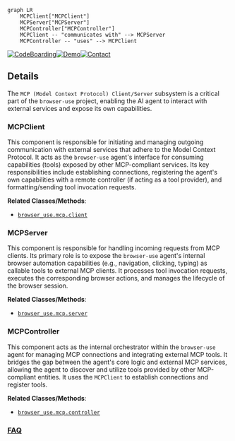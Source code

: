 ```mermaid
graph LR
    MCPClient["MCPClient"]
    MCPServer["MCPServer"]
    MCPController["MCPController"]
    MCPClient -- "communicates with" --> MCPServer
    MCPController -- "uses" --> MCPClient
```

[![CodeBoarding](https://img.shields.io/badge/Generated%20by-CodeBoarding-9cf?style=flat-square)](https://github.com/CodeBoarding/GeneratedOnBoardings)[![Demo](https://img.shields.io/badge/Try%20our-Demo-blue?style=flat-square)](https://www.codeboarding.org/demo)[![Contact](https://img.shields.io/badge/Contact%20us%20-%20contact@codeboarding.org-lightgrey?style=flat-square)](mailto:contact@codeboarding.org)

## Details

The `MCP (Model Context Protocol) Client/Server` subsystem is a critical part of the `browser-use` project, enabling the AI agent to interact with external services and expose its own capabilities.

### MCPClient
This component is responsible for initiating and managing outgoing communication with external services that adhere to the Model Context Protocol. It acts as the `browser-use` agent's interface for consuming capabilities (tools) exposed by other MCP-compliant services. Its key responsibilities include establishing connections, registering the agent's own capabilities with a remote controller (if acting as a tool provider), and formatting/sending tool invocation requests.


**Related Classes/Methods**:

- <a href="https://github.com/browser-use/browser-use/blob/main/browser_use/mcp/client.py" target="_blank" rel="noopener noreferrer">`browser_use.mcp.client`</a>


### MCPServer
This component is responsible for handling incoming requests from MCP clients. Its primary role is to expose the `browser-use` agent's internal browser automation capabilities (e.g., navigation, clicking, typing) as callable tools to external MCP clients. It processes tool invocation requests, executes the corresponding browser actions, and manages the lifecycle of the browser session.


**Related Classes/Methods**:

- <a href="https://github.com/browser-use/browser-use/blob/main/browser_use/mcp/server.py" target="_blank" rel="noopener noreferrer">`browser_use.mcp.server`</a>


### MCPController
This component acts as the internal orchestrator within the `browser-use` agent for managing MCP connections and integrating external MCP tools. It bridges the gap between the agent's core logic and external MCP services, allowing the agent to discover and utilize tools provided by other MCP-compliant entities. It uses the `MCPClient` to establish connections and register tools.


**Related Classes/Methods**:

- <a href="https://github.com/browser-use/browser-use/blob/main/browser_use/mcp/controller.py" target="_blank" rel="noopener noreferrer">`browser_use.mcp.controller`</a>




### [FAQ](https://github.com/CodeBoarding/GeneratedOnBoardings/tree/main?tab=readme-ov-file#faq)